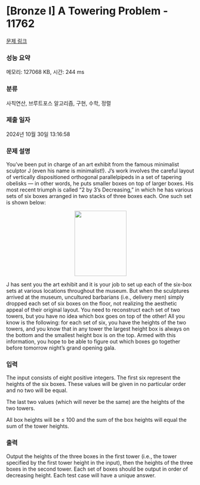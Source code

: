# [Bronze I] A Towering Problem - 11762 

[문제 링크](https://www.acmicpc.net/problem/11762) 

### 성능 요약

메모리: 127068 KB, 시간: 244 ms

### 분류

사칙연산, 브루트포스 알고리즘, 구현, 수학, 정렬

### 제출 일자

2024년 10월 30일 13:16:58

### 문제 설명

<p>You’ve been put in charge of an art exhibit from the famous minimalist sculptor J (even his name is minimalist!). J’s work involves the careful layout of vertically dispositioned orthogonal parallelpipeds in a set of tapering obelisks — in other words, he puts smaller boxes on top of larger boxes. His most recent triumph is called “2 by 3’s Decreasing,” in which he has various sets of six boxes arranged in two stacks of three boxes each. One such set is shown below:</p>

<p style="text-align: center;"><img alt="" src="https://onlinejudgeimages.s3-ap-northeast-1.amazonaws.com/problem/11762/1.png" style="height:175px; width:139px"></p>

<p>J has sent you the art exhibit and it is your job to set up each of the six-box sets at various locations throughout the museum. But when the sculptures arrived at the museum, uncultured barbarians (i.e., delivery men) simply dropped each set of six boxes on the floor, not realizing the aesthetic appeal of their original layout. You need to reconstruct each set of two towers, but you have no idea which box goes on top of the other! All you know is the following: for each set of six, you have the heights of the two towers, and you know that in any tower the largest height box is always on the bottom and the smallest height box is on the top. Armed with this information, you hope to be able to figure out which boxes go together before tomorrow night’s grand opening gala.</p>

### 입력 

 <p>The input consists of eight positive integers. The first six represent the heights of the six boxes. These values will be given in no particular order and no two will be equal.</p>

<p>The last two values (which will never be the same) are the heights of the two towers.</p>

<p>All box heights will be ≤ 100 and the sum of the box heights will equal the sum of the tower heights.</p>

### 출력 

 <p>Output the heights of the three boxes in the first tower (i.e., the tower specified by the first tower height in the input), then the heights of the three boxes in the second tower. Each set of boxes should be output in order of decreasing height. Each test case will have a unique answer.</p>

